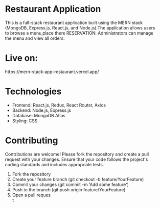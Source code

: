 <h1>Restaurant Application</h1>

<p>This is a full-stack restaurant application built using the MERN stack (MongoDB, Express.js, React.js, and Node.js).The application allows users to browse a menu,place there RESERVATION. Administrators can manage the menu and view all orders.</p>
<h1>Live on:</h1>
<span>https://mern-stack-app-restaurant.vercel.app/</span>
<h1>Technologies</h1>
<ul>
<li>Frontend: React.js, Redux, React Router, Axios</li>
<li>Backend: Node.js, Express.js</li>
<li>Database: MongoDB Atlas</li>
<li>Styling: CSS</li>
</ul>


<h1>Contributing</h1>
<p>Contributions are welcome! Please fork the repository and create a pull request with your changes. Ensure that your code follows the project's coding standards and includes appropriate tests.</p>

<ol>
<li>Fork the repository</li>
<li>Create your feature branch (git checkout -b feature/YourFeature)</li>
<li>Commit your changes (git commit -m 'Add some feature')</li>
<li>Push to the branch (git push origin feature/YourFeature)</li>
<li>Open a pull reques</li>t
</ol>

